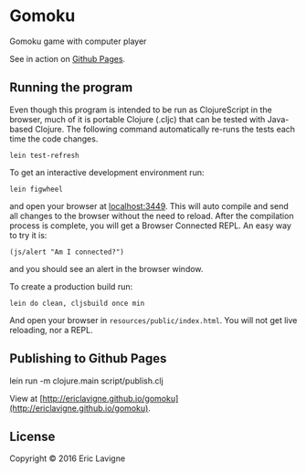 # Gomoku

Gomoku game with computer player

See in action on [Github Pages](http://ericlavigne.github.io/gomoku).

## Running the program

Even though this program is intended to be run as ClojureScript in the
browser, much of it is portable Clojure (.cljc) that can be tested
with Java-based Clojure. The following command automatically re-runs
the tests each time the code changes.

    lein test-refresh

To get an interactive development environment run:

    lein figwheel

and open your browser at [localhost:3449](http://localhost:3449/).
This will auto compile and send all changes to the browser without the
need to reload. After the compilation process is complete, you will
get a Browser Connected REPL. An easy way to try it is:

    (js/alert "Am I connected?")

and you should see an alert in the browser window.

To create a production build run:

    lein do clean, cljsbuild once min

And open your browser in `resources/public/index.html`. You will not
get live reloading, nor a REPL. 

## Publishing to Github Pages

lein run -m clojure.main script/publish.clj

View at [http://ericlavigne.github.io/gomoku](http://ericlavigne.github.io/gomoku).

## License

Copyright © 2016 Eric Lavigne

